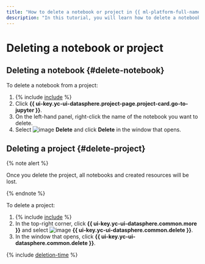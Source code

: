 ```yaml
---
title: "How to delete a notebook or project in {{ ml-platform-full-name }}"
description: "In this tutorial, you will learn how to delete a notebook or project in {{ ml-platform-name }}."
---
```


# Deleting a notebook or project

## Deleting a notebook {#delete-notebook}

To delete a notebook from a project:
1. {% include [include](../../../_includes/datasphere/ui-find-project.md) %}
1. Click **{{ ui-key.yc-ui-datasphere.project-page.project-card.go-to-jupyter }}**.
1. On the left-hand panel, right-click the name of the notebook you want to delete.
1. Select ![image](../../../_assets/console-icons/xmark.svg) **Delete** and click **Delete** in the window that opens.

## Deleting a project {#delete-project}

{% note alert %}

Once you delete the project, all notebooks and created resources will be lost.

{% endnote %}

To delete a project:
1. {% include [include](../../../_includes/datasphere/ui-find-project.md) %}
1. In the top-right corner, click **{{ ui-key.yc-ui-datasphere.common.more }}** and select ![image](../../../_assets/console-icons/trash-bin.svg) **{{ ui-key.yc-ui-datasphere.common.delete }}**.
1. In the window that opens, click **{{ ui-key.yc-ui-datasphere.common.delete }}**.

{% include [deletion-time](../../../_includes/datasphere/deletion-time.md) %}